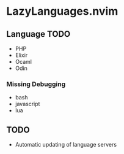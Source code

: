 # LazyLanguages.nvim

## Language TODO

- PHP
- Elixir
- Ocaml
- Odin

### Missing Debugging
- bash
- javascript
- lua

## TODO

- Automatic updating of language servers
